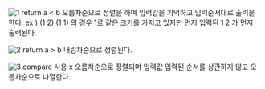 ![1](https://user-images.githubusercontent.com/95200335/194305776-50f37e3f-3618-4c71-a404-7c595e9e80e3.PNG)
return a < b
오름차순으로 정렬을 하며 입력갑을 기억하고 입력순서대로 출력을한다.
ex ) (1 2) (1 1) 의 경우 1로 같은 크기를 가지고 있지만 먼저 입력된 1 2 가 먼저 출력된다.

![2](https://user-images.githubusercontent.com/95200335/194305804-87a53dda-1465-4518-ad66-1a1105c6bacb.PNG)
return a > b
내림차순으로 정렬된다.

![3](https://user-images.githubusercontent.com/95200335/194305821-525b9579-a3e4-4aee-80d9-1148c49a6970.PNG)
compare 사용 x
오름차순으로 정렬되며 입력값 입력된 순서를 상관하지 않고 오름차순으로 나열한다.
